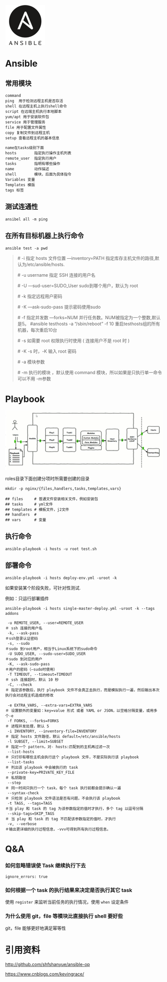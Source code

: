 <img src="./images/ansible.png" align="center:;" >

# Ansible

## 常用模块
```
command
ping  用于检测远程主机是否存活
shell 在远程主机上执行shell命令
script 在远端主机执行本地脚本
yum/apt 用于安装软件包
service 用于管理服务
file 用于配置文件属性
copy 复制文件到远程主机
setup 查看远程主机的基本信息
```

```
name在tasks级别下面
hosts        指定执行操作主机列表
remote_user  指定执行用户
tasks        指明有哪些操作
name         动作描述
shell        模块，后面为具体指令
Variables 变量
Templates 模版
tags 标签
```



## 测试连通性 

```
ansibel all -m ping
```

## 在所有目标机器上执行命令
```
ansible test -a pwd
```

> \# -i     指定 hosts 文件位置 —inventory=PATH 指定库存主机文件的路径,默认为/etc/ansible/hosts.
>
> \# -u username 指定 SSH 连接的用户名
>
> \# -U     —sud-user=SUDO_User sudo到哪个用户，默认为 root
>
> \# -k      指定远程用户密码
>
> \# -K     —ask-sudo-pass 提示密码使用sudo
>
> \# -f     指定并发数 —forks=NUM 并行任务数。NUM被指定为一个整数,默认是5。 #ansible testhosts -a “/sbin/reboot” -f 10 重启testhosts组的所有机器，每次重启10台
>
> \# -s     如需要 root 权限执行时使用 ( 连接用户不是 root 时 )
>
> \# -K     -s 时，-K 输入 root 密码
>
> \# -a     模块参数
>
> \# -m     执行的模块 ，默认使用 command 模块，所以如果是只执行单一命令可以不用 -m参数


# Playbook
![](./images/ansible-playbook.jpg)

roles目录下面创建分项时所需要创建的目录

```
mkdir -p nginx/{files,handlers,tasks,templates,vars}

## files     # 普通文件安装相关文件，例如安装包
## tasks     # yml文件
## templates # 模板文件，j2文件
## handlers  #  
## vars      # 变量
```





## 执行命令

```
ansible-playbook -i hosts -u root test.sh
```

## 部署命令

```
ansible-playbook -i hosts deploy-env.yml -uroot -k
```

如果安装某个阶段失败，可针对性测试.

例如：只运行部署插件

```
ansible-playbook -i hosts single-master-deploy.yml -uroot -k --tags addons
```

```
 -u REMOTE_USER, --user=REMOTE_USER  
＃ ssh 连接的用户名
 -k, --ask-pass    
＃ssh登录认证密码
 -s, --sudo           
＃sudo 到root用户，相当于Linux系统下的sudo命令
 -U SUDO_USER, --sudo-user=SUDO_USER    
＃sudo 到对应的用户
 -K, --ask-sudo-pass     
＃用户的密码（—sudo时使用）
 -T TIMEOUT, --timeout=TIMEOUT 
＃ ssh 连接超时，默认 10 秒
 -C, --check      
＃ 指定该参数后，执行 playbook 文件不会真正去执行，而是模拟执行一遍，然后输出本次执行会对远程主机造成的修改

 -e EXTRA_VARS, --extra-vars=EXTRA_VARS    
＃ 设置额外的变量如：key=value 形式 或者 YAML or JSON，以空格分隔变量，或用多个-e
 -f FORKS, --forks=FORKS    
＃ 进程并发处理，默认 5
 -i INVENTORY, --inventory-file=INVENTORY   
＃ 指定 hosts 文件路径，默认 default=/etc/ansible/hosts
 -l SUBSET, --limit=SUBSET    
＃ 指定一个 pattern，对- hosts:匹配到的主机再过滤一次
 --list-hosts  
＃ 只打印有哪些主机会执行这个 playbook 文件，不是实际执行该 playbook
 --list-tasks   
＃ 列出该 playbook 中会被执行的 task
 --private-key=PRIVATE_KEY_FILE   
＃ 私钥路径
 --step    
＃ 同一时间只执行一个 task，每个 task 执行前都会提示确认一遍
 --syntax-check  
＃ 只检测 playbook 文件语法是否有问题，不会执行该 playbook 
 -t TAGS, --tags=TAGS   
＃当 play 和 task 的 tag 为该参数指定的值时才执行，多个 tag 以逗号分隔
 --skip-tags=SKIP_TAGS   
＃ 当 play 和 task 的 tag 不匹配该参数指定的值时，才执行
 -v, --verbose   
＃输出更详细的执行过程信息，-vvv可得到所有执行过程信息。
```

# Q&A

### 如何忽略错误使 Task 继续执行下去

```
ignore_errors: true
```

### 如何根据一个 task 的执行结果来决定是否执行其它 task

使用 `register` 来监听当前任务的执行情况，使用 `when` 设定条件

### 为什么使用 git，file 等模块比直接执行 shell 要好些

git，file 能够更好地满足幂等性



# 引用资料

http://github.com/shfshanyue/ansible-op

https://www.cnblogs.com/kevingrace/

